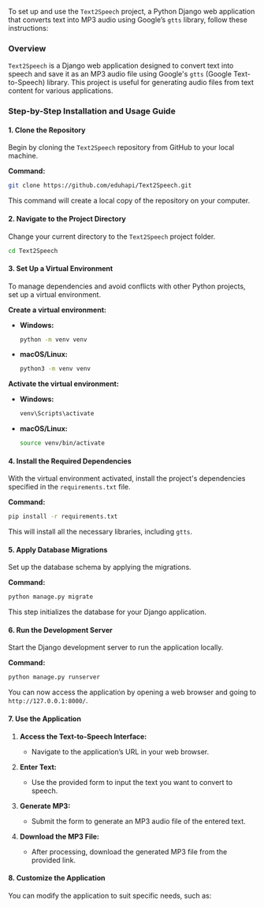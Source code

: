 To set up and use the `Text2Speech` project, a Python Django web application that converts text into MP3 audio using Google’s `gtts` library, follow these instructions:

### Overview

`Text2Speech` is a Django web application designed to convert text into speech and save it as an MP3 audio file using Google's `gtts` (Google Text-to-Speech) library. 
This project is useful for generating audio files from text content for various applications.

### Step-by-Step Installation and Usage Guide

#### 1. Clone the Repository

Begin by cloning the `Text2Speech` repository from GitHub to your local machine.

**Command:**
```bash
git clone https://github.com/eduhapi/Text2Speech.git
```

This command will create a local copy of the repository on your computer.

#### 2. Navigate to the Project Directory

Change your current directory to the `Text2Speech` project folder.

```bash
cd Text2Speech
```

#### 3. Set Up a Virtual Environment

To manage dependencies and avoid conflicts with other Python projects, set up a virtual environment.

**Create a virtual environment:**

- **Windows:**
  ```bash
  python -m venv venv
  ```

- **macOS/Linux:**
  ```bash
  python3 -m venv venv
  ```

**Activate the virtual environment:**

- **Windows:**
  ```bash
  venv\Scripts\activate
  ```

- **macOS/Linux:**
  ```bash
  source venv/bin/activate
  ```

#### 4. Install the Required Dependencies

With the virtual environment activated, install the project's dependencies specified in the `requirements.txt` file.

**Command:**
```bash
pip install -r requirements.txt
```

This will install all the necessary libraries, including `gtts`.

#### 5. Apply Database Migrations

Set up the database schema by applying the migrations.

**Command:**
```bash
python manage.py migrate
```

This step initializes the database for your Django application.

#### 6. Run the Development Server

Start the Django development server to run the application locally.

**Command:**
```bash
python manage.py runserver
```

You can now access the application by opening a web browser and going to `http://127.0.0.1:8000/`.

#### 7. Use the Application

1. **Access the Text-to-Speech Interface:**
   - Navigate to the application’s URL in your web browser.

2. **Enter Text:**
   - Use the provided form to input the text you want to convert to speech.

3. **Generate MP3:**
   - Submit the form to generate an MP3 audio file of the entered text.

4. **Download the MP3 File:**
   - After processing, download the generated MP3 file from the provided link.

#### 8. Customize the Application

You can modify the application to suit specific needs, such as:
